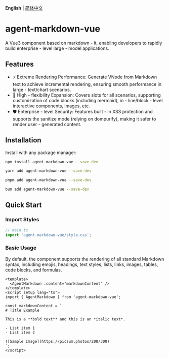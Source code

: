 **English** | [简体中文](./README.zh-CN.md)

# agent-markdown-vue

A Vue3 component based on markdown - it, enabling developers to rapidly build enterprise - level large - model applications.

## Features

- ⚡️ Extreme Rendering Performance: Generate VNode from Markdown text to achieve incremental rendering, ensuring smooth performance in large - text/chart scenarios.
- 🔧 High - flexibility Expansion: Covers slots for all scenarios, supporting customization of code blocks (including mermaid), in - line/block - level interactive components, images, etc.
- 🛡️ Enterprise - level Security: Features built - in XSS protection and supports the sanitize mode (relying on dompurify), making it safer to render user - generated content.

## Installation

Install with any package manager:

```bash [npm]
npm install agent-markdown-vue --save-dev
```

```bash [yarn]
yarn add agent-markdown-vue --save-dev
```

```bash [pnpm]
pnpm add agent-markdown-vue --save-dev
```

```bash [bun]
bun add agent-markdown-vue --save-dev
```

## Quick Start

### Import Styles

```ts
// main.ts
import 'agent-markdown-vue/style.css';
```

### Basic Usage

By default, the component supports the rendering of all standard Markdown syntax, including emojis, headings, text styles, lists, links, images, tables, code blocks, and formulas.

```vue
<template>
  <AgentMarkdown :content="markdownContent" />
</template>
<script setup lang="ts">
import { AgentMarkdown } from 'agent-markdown-vue';

const markdownContent = `
# Title Example

This is a **bold text** and this is an *italic text*.

- List item 1
- List item 2

![Sample Image](https://picsum.photos/200/300)
`;
</script>
```
